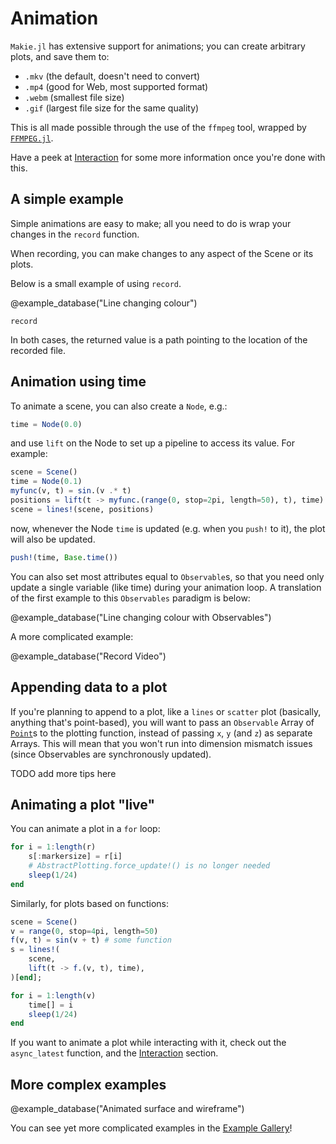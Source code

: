 # Animation 

`Makie.jl` has extensive support for animations; you can create arbitrary plots, and save them to:
- `.mkv`  (the default, doesn't need to convert)
- `.mp4`  (good for Web, most supported format)
- `.webm` (smallest file size)
- `.gif`  (largest file size for the same quality)

This is all made possible through the use of the `ffmpeg` tool, wrapped by [`FFMPEG.jl`](https://github.com/JuliaIO/FFMPEG.jl).

Have a peek at [Interaction](@ref) for some more information once you're done with this.

## A simple example

Simple animations are easy to make; all you need to do is wrap your changes in the `record` function.

When recording, you can make changes to any aspect of the Scene or its plots.  

Below is a small example of using `record`.

@example_database("Line changing colour")

```@docs
record
```

In both cases, the returned value is a path pointing to the location of the recorded file.

## Animation using time
To animate a scene, you can also create a `Node`, e.g.:

```julia
time = Node(0.0)
```

and use `lift` on the Node to set up a pipeline to access its value. For example:

```julia
scene = Scene()
time = Node(0.1)
myfunc(v, t) = sin.(v .* t)
positions = lift(t -> myfunc.(range(0, stop=2pi, length=50), t), time)
scene = lines!(scene, positions)
```

now, whenever the Node `time` is updated (e.g. when you `push!` to it), the plot will also be updated.

```julia
push!(time, Base.time())
```

You can also set most attributes equal to `Observable`s, so that you need only update
a single variable (like time) during your animation loop.  A translation of the first
example to this `Observables` paradigm is below:

@example_database("Line changing colour with Observables")

A more complicated example:

@example_database("Record Video")

## Appending data to a plot

If you're planning to append to a plot, like a `lines` or `scatter` plot (basically, anything that's point-based),
you will want to pass an `Observable` Array of [`Point`](@ref)s to the plotting function, instead of passing `x`, `y`
(and `z`) as separate Arrays.
This will mean that you won't run into dimension mismatch issues (since Observables are synchronously updated).

TODO add more tips here

## Animating a plot "live"
You can animate a plot in a `for` loop:

```julia
for i = 1:length(r)
    s[:markersize] = r[i]
    # AbstractPlotting.force_update!() is no longer needed
    sleep(1/24)
end
```

Similarly, for plots based on functions:

```julia
scene = Scene()
v = range(0, stop=4pi, length=50)
f(v, t) = sin(v + t) # some function
s = lines!(
    scene,
    lift(t -> f.(v, t), time),
)[end];

for i = 1:length(v)
    time[] = i
    sleep(1/24)
end
```

If you want to animate a plot while interacting with it, check out the `async_latest` function,
and the [Interaction](@ref) section.

## More complex examples

@example_database("Animated surface and wireframe")

You can see yet more complicated examples in the [Example Gallery](index.html)!
